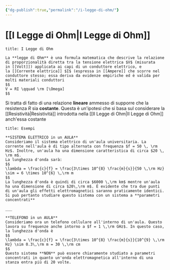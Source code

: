 ```yaml
---
{"dg-publish":true,"permalink":"/i-legge-di-ohm/"}
---
```


# [[I Legge di Ohm\|I Legge di Ohm]]

```ad-Teo
title: I Legge di Ohm

La **legge di Ohm** è una formula matematica che descrive la relazione di proporzionalità diretta tra la tensione elettrica $V$ (misurata in [[Volt]]) applicata ai capi di un conduttore elettrico, e la [[Corrente elettrica]] $I$ (espressa in [[Ampere]] che scorre nel conduttore stesso; essa deriva da evidenze empiriche ed è valida per molti materiali conduttori
$$
V = RI \qquad \rm [\Omega]
$$

```

Si tratta di fatto di una relazione **lineare** ammesso di supporre che la resistenza $R$ sia **costante**. Questa è un'ipotesi che si basa sul considerare la [[Resistività\|Resistività]] introdotta nella [[II Legge di Ohm\|II Legge di Ohm]] anch'essa costante

```ad-example
title: Esempi

**SISTEMA ELETTRICO in un AULA**
Consideriamo il sistema elettrico di un'aula universitaria. La corrente nell'aula è di tipo alternata con frequenza $f = 50 \, \rm Hz$. Inoltre, un'aula ha una dimensione caratteristica di circa $20 \, \rm m$.
La lunghezza d'onda sarà:
$$
\lambda = \frac{c}{f} = \frac{3\times 10^{8} \frac{m}{s}}{50 \,\rm Hz} \sim = 6 \times 10^{6} \,\rm m
$$
La lunghezza d'onda è quindi di circa $6000 \,\rm km$ mentre un'aula ha una dimensione di circa $20\,\rm m$. È evidente che tra due punti di un'aula gli effetti elettromagnetici saranno praticamente identici.
Si può pertanto studiare questo sistema con un sistema a **parametri concentrati**

___

**TELEFONO in un AULA**
Consideriamo ora un telefono cellulare all'interno di un'aula. Questo lavora su frequenze anche intorno a $f = 1 \,\rm GHz$. In questo caso, la lunghezza d'onda è
$$
\lambda = \frac{c}{f} = \frac{3\times 10^{8} \frac{m}{s}}{10^{9} \,\rm Hz} \sim 0.3\,\rm m = 30 \,\rm cm
$$
Questo sistema **NON** può essere chiaramente studiato a parametri concentrati in quanto un'onda elettromagnetica all'interno di una stanza entra più di 20 volte.

```
